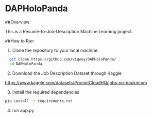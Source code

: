 # DAPHoloPanda

##Overview

This is a Resume-to-Job-Description Machine Learning project.

##How to Run


1. Clone the repository to your local machine:

```bash
  git clone https://github.com/viqeey/DAPHoloPanda/
  cd DAPHoloPanda
```

2. Download the Job Description Dataset through Kaggle


  https://www.kaggle.com/datasets/PromptCloudHQ/jobs-on-naukricom


3. Install the required dependencies
  ```bash
  pip install -r requirements.txt
  ```

4. run app.py
